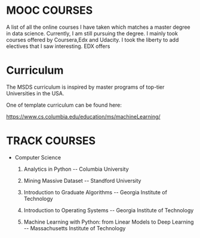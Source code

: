 # MOOC COURSES

A list of all the online courses I have taken which matches a master degree in data science. 
Currently, I am still pursuing the degree. I mainly took courses offered by Coursera,Edx and Udacity. I took the liberty to add electives that I saw interesting. 
EDX offers 

# Curriculum

The MSDS curriculum is inspired by master programs of top-tier Universities in the USA.  

One of template curriculum can be found here:

https://www.cs.columbia.edu/education/ms/machineLearning/





# TRACK COURSES


- Computer Science    
                          
   1. Analytics in Python -- Columbia University
   
   2. Mining Massive Dataset -- Standford University <br/>
   3. Introduction to Graduate Algorithms -- Georgia Institute of Technology
   4. Introduction to Operating Systems --  Georgia Institute of Technology
   5. Machine Learning with Python: from Linear Models to Deep Learning --  Massachusetts Institute of Technology

